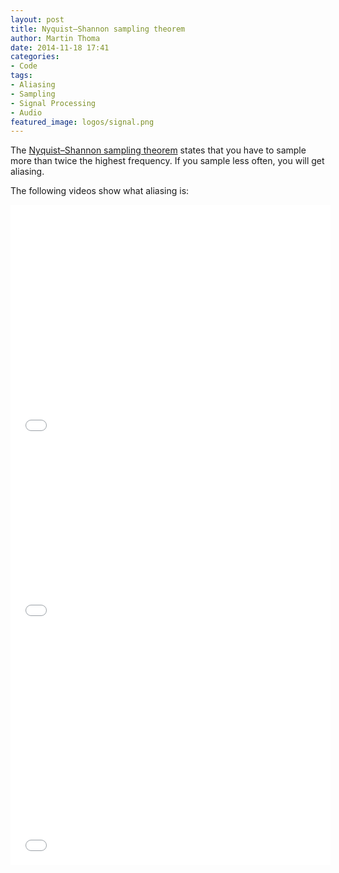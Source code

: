 ```yaml
---
layout: post
title: Nyquist–Shannon sampling theorem
author: Martin Thoma
date: 2014-11-18 17:41
categories: 
- Code
tags: 
- Aliasing
- Sampling
- Signal Processing
- Audio
featured_image: logos/signal.png
---
```

The [Nyquist–Shannon sampling theorem](https://en.wikipedia.org/wiki/Nyquist%E2%80%93Shannon_sampling_theorem)
states that you have to sample more than twice the highest frequency.
If you sample less often, you will get aliasing.

The following videos show what aliasing is:

<iframe width="512" height="384" src="//www.youtube-nocookie.com/embed/Fy9dJgGCWZI" frameborder="0" allowfullscreen></iframe>

<iframe width="512" height="288" src="//www.youtube-nocookie.com/embed/A-19SxqZ8Qs" frameborder="0" allowfullscreen></iframe>

<iframe width="512" height="384" src="//www.youtube-nocookie.com/embed/tmzbFkzImQ4" frameborder="0" allowfullscreen></iframe>